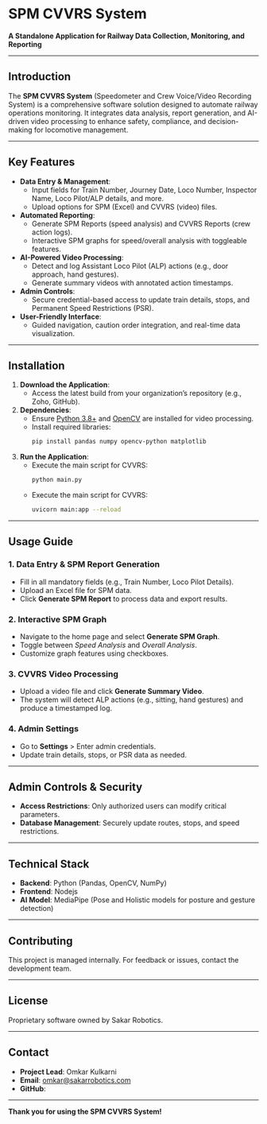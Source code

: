 # SPM CVVRS System  
**A Standalone Application for Railway Data Collection, Monitoring, and Reporting**

---

## **Introduction**  
The **SPM CVVRS System** (Speedometer and Crew Voice/Video Recording System) is a comprehensive software solution designed to automate railway operations monitoring. It integrates data analysis, report generation, and AI-driven video processing to enhance safety, compliance, and decision-making for locomotive management.  

---

## **Key Features**  
- **Data Entry & Management**:  
  - Input fields for Train Number, Journey Date, Loco Number, Inspector Name, Loco Pilot/ALP details, and more.  
  - Upload options for SPM (Excel) and CVVRS (video) files.  
- **Automated Reporting**:  
  - Generate SPM Reports (speed analysis) and CVVRS Reports (crew action logs).  
  - Interactive SPM graphs for speed/overall analysis with toggleable features.  
- **AI-Powered Video Processing**:  
  - Detect and log Assistant Loco Pilot (ALP) actions (e.g., door approach, hand gestures).  
  - Generate summary videos with annotated action timestamps.  
- **Admin Controls**:  
  - Secure credential-based access to update train details, stops, and Permanent Speed Restrictions (PSR).  
- **User-Friendly Interface**:  
  - Guided navigation, caution order integration, and real-time data visualization.  

---

## **Installation**  
1. **Download the Application**:  
   - Access the latest build from your organization’s repository (e.g., Zoho, GitHub).  
2. **Dependencies**:  
   - Ensure [Python 3.8+](https://www.python.org/) and [OpenCV](https://opencv.org/) are installed for video processing.  
   - Install required libraries:  
     ```bash  
     pip install pandas numpy opencv-python matplotlib  
     ```  
3. **Run the Application**:  
   - Execute the main script for CVVRS:  
     ```bash  
     python main.py  
     ```
   - Execute the main script for CVVRS:  
     ```bash  
     uvicorn main:app --reload  
     ```   

---

## **Usage Guide**  
### **1. Data Entry & SPM Report Generation**  
- Fill in all mandatory fields (e.g., Train Number, Loco Pilot Details).  
- Upload an Excel file for SPM data.  
- Click **Generate SPM Report** to process data and export results.  

### **2. Interactive SPM Graph**  
- Navigate to the home page and select **Generate SPM Graph**.  
- Toggle between *Speed Analysis* and *Overall Analysis*.  
- Customize graph features using checkboxes.  

### **3. CVVRS Video Processing**  
- Upload a video file and click **Generate Summary Video**.  
- The system will detect ALP actions (e.g., sitting, hand gestures) and produce a timestamped log.  

### **4. Admin Settings**  
- Go to **Settings** > Enter admin credentials.  
- Update train details, stops, or PSR data as needed.  

---

## **Admin Controls & Security**  
- **Access Restrictions**: Only authorized users can modify critical parameters.  
- **Database Management**: Securely update routes, stops, and speed restrictions.  

---

## **Technical Stack**  
- **Backend**: Python (Pandas, OpenCV, NumPy)  
- **Frontend**: Nodejs  
- **AI Model**: MediaPipe (Pose and Holistic models for posture and gesture detection)   

---

## **Contributing**  
This project is managed internally. For feedback or issues, contact the development team.  

---

## **License**  
Proprietary software owned by Sakar Robotics.  

---

## **Contact**  
- **Project Lead**: Omkar Kulkarni 
- **Email**: omkar@sakarrobotics.com  
- **GitHub**:   

---

**Thank you for using the SPM CVVRS System!** 


